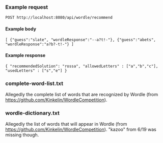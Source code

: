 
### Example request

`POST http://localhost:8080/api/wordle/recommend
`

#### Example body

`[
  {"guess":"slate", "wordleResponse":"--a?t!-"},
  {"guess":"abets", "wordleResponse":"a?b?-t!-"}
]`

#### Example response

`{
  "recommendedSolution": "rossa",
  "allowedLetters" : ["a","b","c"],
  "usedLetters" : ["s","e"]
}`

### complete-word-list.txt 
Allegedly the complete list of words that are recognized by Wordle (from https://github.com/Kinkelin/WordleCompetition).

### wordle-dictionary.txt
Allegedly the list of words that will appear in Wordle (from https://github.com/Kinkelin/WordleCompetition). "kazoo"
from 6/19 was missing though.